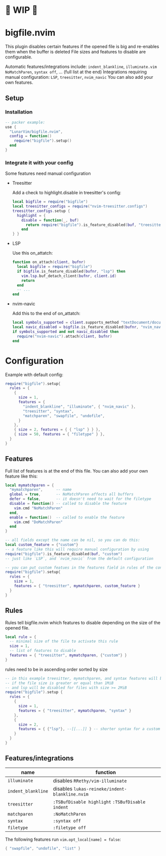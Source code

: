 # 🚧 WIP 🚧

# bigfile.nvim

This plugin disables certain features if the opened file is big
and re-enables them when the buffer is deleted
File sizes and features to disable are configurable.

Automatic features/integrations include: `indent_blankline`, `illuminate.vim` `NoMatchParen`, `syntax off`, ... (full list at the end)
Integrations requiring manual configuration: `LSP`, `treesitter`, `nvim_navic`
You can also add your own features.

## Setup

### Installation

```lua
-- packer example:
use {
  "LunarVim/bigfile.nvim",
  config = function()
    require("bigfile").setup()
  end
}
```

### Integrate it with your config
Some features need manual configuration

- Treesitter

  Add a check to highlight.disable in treesitter's config:

  ```lua
  local bigfile = require("bigfile")
  local treesitter_configs = require("nvim-treesitter.configs")
  treesitter_configs.setup {
    highlight = {
      disable = function(_, buf)
        return require("bigfile").is_feature_disabled(buf, "treesitter")
      end
  } }
  ```

- LSP

  Use this on_attatch:

  ```lua
  function on_attach(client, bufnr)
    local bigfile = require("bigfile")
    if bigfile.is_feature_disabled(bufnr, "lsp") then
      vim.lsp.buf_detach_client(bufnr, client.id)
      return
    end
    -- ...
  end
  ```

- nvim-navic

  Add this to the end of on_attatch:

  ```lua
  local symbols_supported = client.supports_method "textDocument/documentSymbol"
  local navic_disabled = bigfile.is_feature_disabled(bufnr, "nvim_navic")
  if symbols_supported and not navic_disabled then
    require("nvim-navic").attach(client, bufnr)
  end
  ```

# Configuration

Example with default config:

```lua
require("bigfile").setup{
  rules = {
    {
      size = 1,
      features = {
        "indent_blankline", "illuminate", { "nvim_navic" },
        "treesitter", "syntax",
        "matchparen", "swapfile", "undofile",
      }
    },
    { size = 2, features = { { "lsp" } } },
    { size = 50, features = { "filetype" } },
  }
}
```

## Features

Full list of features is at the end of this file.
You can also add your own feature like this:

```lua
local mymatchparen = {
  "mymatchparen",      -- name
  global = true,       -- NoMatchParen affects all buffers
  defer = false,       -- it doesn't need to wait for the filetype
  disable = function() -- called to disable the feature
    vim.cmd "NoMatchParen"
  end,
  enable = function()  -- called to enable the feature
    vim.cmd "DoMatchParen"
  end
}

-- all fields except the name can be nil, so you can do this:
local custom_feature = {"custom"}
-- a feature like this will require manual configuration by using
require("bigfile").is_feature_disabled(buf, "custom")
-- just like `LSP`, and `nvim_navic` from the default configuration

-- you can put custom featues in the features field in rules of the config:
require("bigfile").setup{ 
  rules = {
    size = 1,
    features = { "treesitter", mymatchparen, custom_feature }
  }
}
```

## Rules

Rules tell bigfile.nvim which features to disable
depending on the size of the opened file.

```lua
local rule = {
  -- minimal size of the file to activate this rule
  size = 1,
  -- list of features to disable
  features = { "treesitter", mymatchparen, {"custom"} }
}
```

rules need to be in ascending order sorted by size

```lua
-- in this example treesitter, mymatchparen, and syntax features will be disabled
-- if the file size is greater or equal than 1MiB
-- and lsp will be disabled for files with size >= 2MiB
require("bigfile").setup { 
  rules = {
    {
      size = 1,
      features = { "treesitter", mymatchparen, "syntax" }
    },
    {
      size = 2,
      features = { {"lsp"}, --[[...]] } -- shorter syntax for a custom feature, just wrap the name in `{}`
    }
  }
}
```

## Features/integrations

| name               | function                                         |
| ------------------ | ------------------------------------------------ |
| `illuminate`       | disables `RRethy/vim-illuminate`                 |
| `indent_blankline` | disables `lukas-reineke/indent-blankline.nvim`   |
| `treesitter`       | `:TSBufDisable highlight` `:TSBufDisable indent` |
| `matchparen`       | `:NoMatchParen`                                  |
| `syntax`           | `:syntax off`                                    |
| `filetype`         | `:filetype off`                                  |

The following features run `vim.opt_local[name] = false`:

```lua
{ "swapfile", "undofile", "list" }
```
